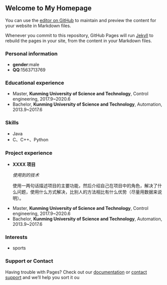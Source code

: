 ## Welcome to My Homepage

You can use the [editor on GitHub](https://github.com/kmust-why/kmust-why.github.io/edit/master/README.md) to maintain and preview the content for your website in Markdown files.

Whenever you commit to this repository, GitHub Pages will run [Jekyll](https://jekyllrb.com/) to rebuild the pages in your site, from the content in your Markdown files.

### Personal information

*   **gender**:male
*   **QQ**:1563713769

### Educational experience

*  Master, **Kunming University of Science and Technology**, Control engineering, 2017.9~2020.6
*  Bachelor, **Kunming University of Science and Technology**, Automation, 2013.9~2017.6

### Skills
*  Java
*  C、C++、Python

### Project experience

- **XXXX 项目**

  *使用到的技术*

  使用一两句话描述项目的主要功能，然后介绍自己在项目中的角色，解决了什么问题，使用什么方式解决，比别人的方法相比有什么优势（尽量用数据来说明）。

*  Master, **Kunming University of Science and Technology**, Control engineering, 2017.9~2020.6
*  Bachelor, **Kunming University of Science and Technology**, Automation, 2013.9~2017.6

### Interests

* sports

### Support or Contact

Having trouble with Pages? Check out our [documentation](https://help.github.com/categories/github-pages-basics/) or [contact support](https://github.com/contact) and we’ll help you sort it ou



